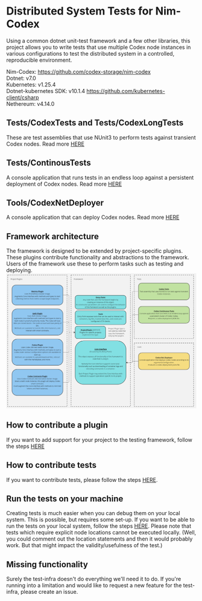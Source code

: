 # Distributed System Tests for Nim-Codex

Using a common dotnet unit-test framework and a few other libraries, this project allows you to write tests that use multiple Codex node instances in various configurations to test the distributed system in a controlled, reproducible environment.

Nim-Codex: https://github.com/codex-storage/nim-codex  
Dotnet: v7.0  
Kubernetes: v1.25.4  
Dotnet-kubernetes SDK: v10.1.4 https://github.com/kubernetes-client/csharp  
Nethereum: v4.14.0

## Tests/CodexTests and Tests/CodexLongTests
These are test assemblies that use NUnit3 to perform tests against transient Codex nodes.
Read more [HERE](/Tests/CodexTests/README.md)

## Tests/ContinousTests
A console application that runs tests in an endless loop against a persistent deployment of Codex nodes.
Read more [HERE](/Tests/CodexContinuousTests/README.md)

## Tools/CodexNetDeployer
A console application that can deploy Codex nodes.
Read more [HERE](/Tools/CodexNetDeployer/README.MD)

## Framework architecture
The framework is designed to be extended by project-specific plugins. These plugins contribute functionality and abstractions to the framework. Users of the framework use these to perform tasks such as testing and deploying.
![Architecture](/docs/FrameworkArchitecture.png)

## How to contribute a plugin
If you want to add support for your project to the testing framework, follow the steps [HERE](/CONTRIBUTINGPLUGINS.MD)

## How to contribute tests
If you want to contribute tests, please follow the steps [HERE](/CONTRIBUTINGTESTS.md).

## Run the tests on your machine
Creating tests is much easier when you can debug them on your local system. This is possible, but requires some set-up. If you want to be able to run the tests on your local system, follow the steps [HERE](/docs/LOCALSETUP.md). Please note that tests which require explicit node locations cannot be executed locally. (Well, you could comment out the location statements and then it would probably work. But that might impact the validity/usefulness of the test.)

## Missing functionality
Surely the test-infra doesn't do everything we'll need it to do. If you're running into a limitation and would like to request a new feature for the test-infra, please create an issue.
